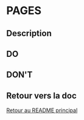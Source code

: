 # PAGES

## Description

## DO

## DON'T

## Retour vers la doc

[Retour au README principal](../../README.md)